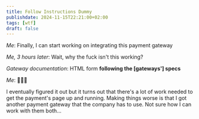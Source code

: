 ```yaml
---
title: Follow Instructions Dummy
publishdate: 2024-11-15T22:21:00+02:00
tags: [wtf]
draft: false
---
```


*Me*: Finally, I can start working on integrating this payment gateway

*Me, 3 hours later*: Wait, why the fuck isn't this working?

*Gateway documentation*: HTML form **following the [gateways'] specs**

*Me*: 🤦🏾‍♂️

I eventually figured it out but it turns out that there's a lot of work needed to get the payment's page up and running. Making things worse is that I got another payment gateway that the company has to use. Not sure how I can work with them both...
